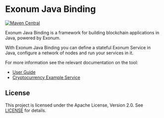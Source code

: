 # Exonum Java Binding

[![Maven Central](https://img.shields.io/maven-central/v/com.exonum.binding/exonum-java-binding-core.svg)](https://mvnrepository.com/artifact/com.exonum.binding/exonum-java-binding-core/latest)

Exonum Java Binding is a framework for building blockchain applications in Java, 
powered by Exonum.

With Exonum Java Binding you can define a stateful Exonum Service in Java,
configure a network of nodes and run your services in it.

For more information see the relevant documentation on the tool:
  - [User Guide](https://exonum.com/doc/version/0.10/get-started/java-binding/)
  - [Cryptocurrency Example Service](cryptocurrency-demo)

## License
This project is licensed under the Apache License, Version 2.0.
See [LICENSE](../LICENSE) for details.

